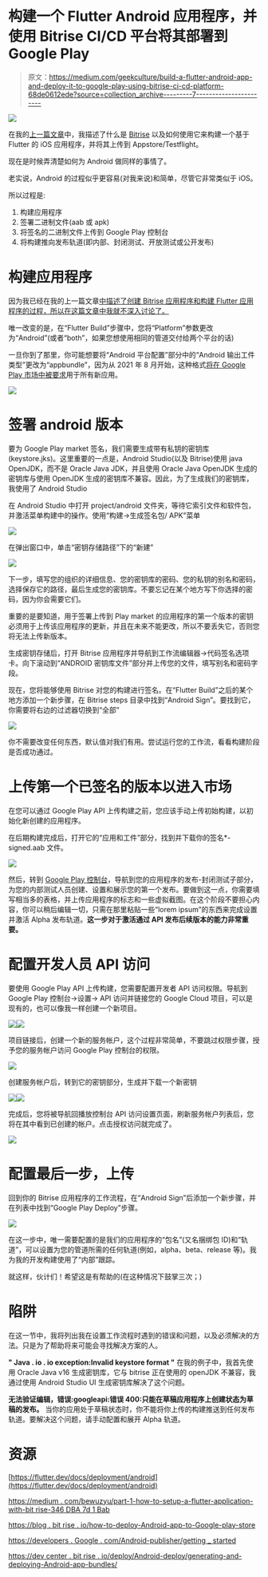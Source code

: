 # 构建一个 Flutter Android 应用程序，并使用 Bitrise CI/CD 平台将其部署到 Google Play

> 原文：<https://medium.com/geekculture/build-a-flutter-android-app-and-deploy-it-to-google-play-using-bitrise-ci-cd-platform-68de0612ede?source=collection_archive---------7----------------------->

![](img/2a9e71a840f876b5c6785397b6d45b09.png)

在我的[上一篇文章](https://i-kurochka.medium.com/build-a-flutter-ios-app-and-deploy-it-to-testflight-using-bitrise-ci-cd-platform-dc1eef5f253a)中，我描述了什么是 [Bitrise](https://bitrise.io) 以及如何使用它来构建一个基于 Flutter 的 iOS 应用程序，并将其上传到 Appstore/Testflight。

现在是时候弄清楚如何为 Android 做同样的事情了。

老实说，Android 的过程似乎更容易(对我来说)和简单，尽管它非常类似于 iOS。

所以过程是:

1.  构建应用程序
2.  签署二进制文件(aab 或 apk)
3.  将签名的二进制文件上传到 Google Play 控制台
4.  将构建推向发布轨道(即内部、封闭测试、开放测试或公开发布)

# 构建应用程序

因为我已经在我的上一篇文章[中描述了创建 Bitrise 应用程序和构建 Flutter 应用程序的过程，所以在这篇文章中我就不深入讨论了。](https://i-kurochka.medium.com/build-a-flutter-ios-app-and-deploy-it-to-testflight-using-bitrise-ci-cd-platform-dc1eef5f253a)

唯一改变的是，在“Flutter Build”步骤中，您将“Platform”参数更改为“Android”(或者“both”，如果您想使用相同的管道交付给两个平台的话)

一旦你到了那里，你可能想要将“Android 平台配置”部分中的“Android 输出工件类型”更改为“appbundle”，因为从 2021 年 8 月开始，这种格式[将在 Google Play 市场中被要求](https://developer.android.com/guide/app-bundle)用于所有新应用。

![](img/ba9733140fc58886540baf03a916a815.png)

# 签署 android 版本

要为 Google Play market 签名，我们需要生成带有私钥的密钥库(keystore.jks)。这里重要的一点是，Android Studio(以及 Bitrise)使用 java OpenJDK，而不是 Oracle Java JDK，并且使用 Oracle Java OpenJDK 生成的密钥库与使用 OpenJDK 生成的密钥库不兼容。因此，为了生成我们的密钥库，我使用了 Android Studio

在 Android Studio 中打开 project/android 文件夹，等待它索引文件和软件包，并激活菜单构建中的操作。使用“构建→生成签名包/ APK”菜单

![](img/9741737aacf333074258607d0c8e4654.png)

在弹出窗口中，单击“密钥存储路径”下的“新建”

![](img/3a26827981eb54d2948a4d7fb8b490f3.png)

下一步，填写您的组织的详细信息、您的密钥库的密码、您的私钥的别名和密码，选择保存它的路径，最后生成您的密钥库。不要忘记在某个地方写下你选择的密码，因为你会需要它们。

重要的是要知道，用于签署上传到 Play market 的应用程序的第一个版本的密钥必须用于上传该应用程序的更新，并且在未来不能更改，所以不要丢失它，否则您将无法上传新版本。

生成密钥存储后，打开 Bitrise 应用程序并导航到工作流编辑器→代码签名选项卡。向下滚动到“ANDROID 密钥库文件”部分并上传您的文件，填写别名和密码字段。

现在，您将能够使用 Bitrise 对您的构建进行签名。在“Flutter Build”之后的某个地方添加一个新步骤，在 Bitrise steps 目录中找到“Android Sign”。要找到它，你需要将右边的过滤器切换到“全部”

![](img/f16eacf86921cc43e3140321901a4a02.png)

你不需要改变任何东西，默认值对我们有用。尝试运行您的工作流，看看构建阶段是否成功通过。

# 上传第一个已签名的版本以进入市场

在您可以通过 Google Play API 上传构建之前，您应该手动上传初始构建，以初始化新创建的应用程序。

在后期构建完成后，打开它的“应用和工件”部分，找到并下载你的签名*-signed.aab 文件。

![](img/2cbd7a0ccf36251be3407d2338673c62.png)

然后，转到 [Google Play 控制台](https://play.google.com/console/developers)，导航到您的应用程序的发布-封闭测试子部分，为您的内部测试人员创建、设置和展示您的第一个发布。要做到这一点，你需要填写相当多的表格，并上传应用程序的标志和一些虚拟截图。在这个阶段不要担心内容，你可以稍后编辑一切，只需在那里粘贴一些“lorem ipsum”的东西来完成设置并激活 Alpha 发布轨道。**这一步对于激活通过 API 发布后续版本的能力非常重要。**

# 配置开发人员 API 访问

要使用 Google Play API 上传构建，您需要配置开发者 API 访问权限。导航到 Google Play 控制台→设置→ API 访问并链接您的 Google Cloud 项目，可以是现有的，也可以像我一样创建一个新项目。

![](img/ab08405862f2aaa2d951bbcc0ecbb995.png)![](img/4c01271ffe0c84fa0be339313e0eb2cc.png)

项目链接后，创建一个新的服务帐户，这个过程非常简单，不要跳过权限步骤，授予您的服务帐户访问 Google Play 控制台的权限。

![](img/f15a9bbd8a5ef56590de330f4d49e49e.png)

创建服务帐户后，转到它的密钥部分，生成并下载一个新密钥

![](img/901313f67455dc83d7507514e8137646.png)![](img/ba1a31230cbc653d1167c0532ebba1e2.png)

完成后，您将被导航回播放控制台 API 访问设置页面，刷新服务帐户列表后，您将在其中看到已创建的帐户。点击授权访问就完成了。

![](img/9ba06964fd3322faefeaaf36d93da6d5.png)

# 配置最后一步，上传

回到你的 Bitrise 应用程序的工作流程，在“Android Sign”后添加一个新步骤，并在列表中找到“Google Play Deploy”步骤。

![](img/4267058827ef37b986ce7390605f66dd.png)

在这一步中，唯一需要配置的是我们的应用程序的“包名”(又名捆绑包 ID)和“轨道”，可以设置为您的管道所需的任何轨道(例如，alpha、beta、release 等)。我为我的开发构建使用了“内部”跟踪。

就这样，伙计们！希望这是有帮助的(在这种情况下鼓掌三次；)

# 陷阱

在这一节中，我将列出我在设置工作流程时遇到的错误和问题，以及必须解决的方法。只是为了帮助将来可能会寻找解决方案的人。

**" Java . io . io exception:Invalid keystore format "** 在我的例子中，我首先使用 Oracle Java v16 生成密钥库，它与 bitrise 正在使用的 openJDK 不兼容，我通过使用 Android Studio UI 生成密钥库解决了这个问题。

**无法验证编辑，错误:googleapi:错误 400:只能在草稿应用程序上创建状态为草稿的发布。** 当你的应用处于草稿状态时，你不能将你上传的构建推送到任何发布轨道。要解决这个问题，请手动配置和展开 Alpha 轨道。

# 资源

[https://flutter.dev/docs/deployment/android](https://flutter.dev/docs/deployment/android)

[https://medium . com/bewuzyu/part-1-how-to-setup-a-flutter-application-with-bit rise-346 DBA 7d 1 Bab](/bewizyu/part-1-how-to-setup-a-flutter-application-with-bitrise-346dba7d1bab)

[https://blog . bit rise . io/how-to-deploy-Android-app-to-Google-play-store](https://blog.bitrise.io/how-to-deploy-android-app-to-google-play-store)

[https://developers . Google . com/Android-publisher/getting _ started](https://developers.google.com/android-publisher/getting_started)

[https://dev center . bit rise . io/deploy/Android-deploy/generating-and-deploying-Android-app-bundles/](https://devcenter.bitrise.io/deploy/android-deploy/generating-and-deploying-android-app-bundles/#signing-an-android-app-bundle)